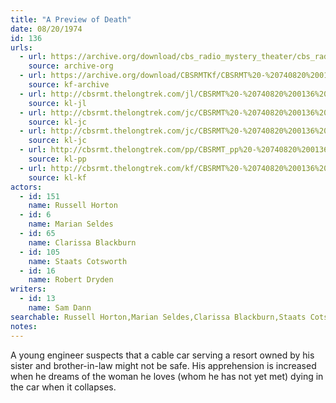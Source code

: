 ```yaml
---
title: "A Preview of Death"
date: 08/20/1974
id: 136
urls: 
  - url: https://archive.org/download/cbs_radio_mystery_theater/cbs_radio_mystery_theater-0101-0150.zip/cbs_radio_mystery_theater-0101-0150%2Fcbsrmt_0136_a_preview_of_death.mp3
    source: archive-org
  - url: https://archive.org/download/CBSRMTKf/CBSRMT%20-%20740820%200136%20A%20Preview%20Of%20Death_kf.mp3
    source: kf-archive
  - url: http://cbsrmt.thelongtrek.com/jl/CBSRMT%20-%20740820%200136%20A%20Preview%20Of%20Death_jl.mp3
    source: kl-jl
  - url: http://cbsrmt.thelongtrek.com/jc/CBSRMT%20-%20740820%200136%20Preview%20Of%20Death%20vbr%20kb_jc.mp3
    source: kl-jc
  - url: http://cbsrmt.thelongtrek.com/jc/CBSRMT%20-%20740820%200136%20Preview%20of%20Death%20vbr%20df_jc.mp3
    source: kl-jc
  - url: http://cbsrmt.thelongtrek.com/pp/CBSRMT_pp%20-%20740820%200136%20A%20Preview%20of%20Death.mp3
    source: kl-pp
  - url: http://cbsrmt.thelongtrek.com/kf/CBSRMT%20-%20740820%200136%20A%20Preview%20Of%20Death_kf.mp3
    source: kl-kf
actors:  
  - id: 151
    name: Russell Horton  
  - id: 6
    name: Marian Seldes  
  - id: 65
    name: Clarissa Blackburn  
  - id: 105
    name: Staats Cotsworth  
  - id: 16
    name: Robert Dryden
writers:  
  - id: 13
    name: Sam Dann
searchable: Russell Horton,Marian Seldes,Clarissa Blackburn,Staats Cotsworth,Robert Dryden Sam Dann
notes:  
---
```

A young engineer suspects that a cable car serving a resort owned by his sister and brother-in-law might not be safe. His apprehension is increased when he dreams of the woman he loves (whom he has not yet met) dying in the car when it collapses.